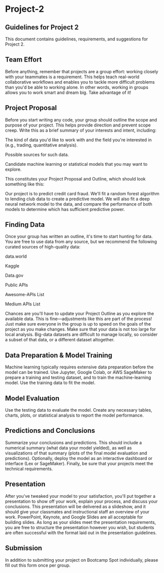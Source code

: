 # Project-2

## Guidelines for Project 2
This document contains guidelines, requirements, and suggestions for Project 2.

## Team Effort
Before anything, remember that projects are a group effort: working closely with your teammates is a requirement. This helps teach real-world collaborative workflows and enables you to tackle more difficult problems than you'd be able to working alone.
In other words, working in groups allows you to work smart and dream big. Take advantage of it!

## Project Proposal
Before you start writing any code, your group should outline the scope and purpose of your project. This helps provide direction and prevent scope creep.
Write this as a brief summary of your interests and intent, including:


The kind of data you'd like to work with and the field you're interested in (e.g., trading, quantitative analysis).


Possible sources for such data.


Candidate machine learning or statistical models that you may want to explore.


This constitutes your Project Proposal and Outline, which should look something like this:

Our project is to predict credit card fraud. We'll fit a random forest algorithm to lending club data to create a predictive model. We will also fit a deep neural network model to the data, and compare the performance of both models to determine which has sufficient predictive power.


## Finding Data
Once your group has written an outline, it's time to start hunting for data. You are free to use data from any source, but we recommend the following curated sources of high-quality data:


data.world


Kaggle


Data.gov


Public APIs


Awesome-APIs List


Medium APIs List


Chances are you'll have to update your Project Outline as you explore the available data. This is fine—adjustments like this are part of the process! Just make sure everyone in the group is up to speed on the goals of the project as you make changes.
Make sure that your data is not too large for local analysis. Big-data datasets are difficult to manage locally, so consider a subset of that data, or a different dataset altogether.

## Data Preparation & Model Training
Machine learning typically requires extensive data preparation before the model can be trained. Use Jupyter, Google Colab, or AWS SageMaker to prepare a training and testing dataset, and to train the machine-learning model.
Use the training data to fit the model.

## Model Evaluation
Use the testing data to evaluate the model. Create any necessary tables, charts, plots, or statistical analysis to report the model performance.

## Predictions and Conclusions
Summarize your conclusions and predictions. This should include a numerical summary (what data your model yielded), as well as visualizations of that summary (plots of the final model evaluation and predictions).
Optionally, deploy the model as an interactive dashboard or interface (Lex or SageMaker).
Finally, be sure that your projects meet the technical requirements.

## Presentation
After you've tweaked your model to your satisfaction, you'll put together a presentation to show off your work, explain your process, and discuss your conclusions.
This presentation will be delivered as a slideshow, and it should give your classmates and instructional staff an overview of your work. PowerPoint, Keynote, and Google Slides are all acceptable for building slides.
As long as your slides meet the presentation requirements, you are free to structure the presentation however you wish, but students are often successful with the format laid out in the presentation guidelines.

## Submission
In addition to submitting your project on Bootcamp Spot individually, please fill out this form once per group.
